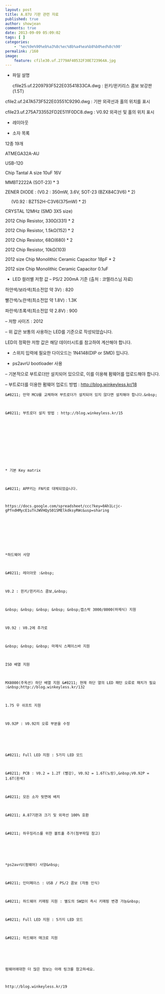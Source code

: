 ```yaml
---
layout: post
title: A.87U 기판 관련 자료
published: true
author: showjean
comments: true
date: 2013-09-09 05:09:02
tags: [ ]
categories:
    - '%ec%9e%90%eb%a3%8c%ec%8b%a4%ea%b8%b0%ed%8c%90'
permalink: /160
image:
    feature: cfile30.uf.2779AF40532F30E723964A.jpg
---
```

* 파일 설명




  cfile25.uf.2209793F522E03541833CA.dwg&nbsp;: 윈키/윈키리스 콤보 보강판 (1.5T)





 

cfile2.uf.247A573F522E03551C9290.dwg&nbsp;: 기판 외곽선과 홀의 위치를 표시   




   

cfile23.uf.275A733552FD2E511F0DC8.dwg&nbsp;: V0.92 외곽선 및 홀의 위치 표시

    



* 레이아웃




  










* 소자 목록

12종 19개

ATMEGA32A-AU

USB-120

Chip Tantal A size 10uF 16V

MMBT2222A (SOT-23) * 3

ZENER DIODE : (V0.2 : 350mW, 3.6V, SOT-23 (BZX84C3V6) * 2)


  &nbsp; &nbsp; &nbsp;(V0.92 :&nbsp;BZT52H-C3V6(375mW) * 2)


CRYSTAL 12MHz (SMD 3X5 size)

2012 Chip Resistor, 330Ω(331) * 2

2012 Chip Resistor, 1.5kΩ(152) * 2

2012 Chip Resistor, 68Ω(680) * 2

2012 Chip Resistor, 10kΩ(103)

2012 size Chip Monolithic Ceramic Capacitor 18pF * 2

2012 size Chip Monolithic Ceramic Capacitor 0.1uF





* LED 컬러별 저항 값 &#8211; PS/2 200mA 기준 (출처 : 코렐라스님 자료)

하얀색/보라색(최소전압 약 3V) : 820

빨간색/노란색(최소전압 약 1.8V) : 1.3K

파란색/초록색(최소전압 약 2.8V) : 900



&#8211; 저항 사이즈 : 2012



&#8211; 위 값은 보통의 사용하는 LED를 기준으로 작성되었습니다.

LED의 정확한 저항 값은 해당 데이터시트를 참고하여 계산해야 합니다.





* 스위치 입력에 필요한 다이오드는 1N4148(DIP or SMD) 입니다.





* ps2avrU bootloader 사용

&#8211; 기본적으로 부트로더만 설치되어 있으므로, 이를 이용해 펌웨어를 업로드해야 합니다.



&#8211; 부트로더를 이용한 펌웨어 업로드 방법 : http://blog.winkeyless.kr/18


   
  
  
    &#8211; 만약 MCU를 교체하여 부트로더가 설치되어 있지 않다면 설치해야 합니다.&nbsp;
  
  
  
    &#8211; 부트로더 설치 방법 : http://blog.winkeyless.kr/15
  
  
  
  
  
  
  
  
  
  
  
  
    * 기본 Key matrix
  
  
  
    &#8211; APP키는 FN키로 대체되었습니다.
  
  
  
    https://docs.google.com/spreadsheet/ccc?key=0Ah1Lcjc-gPfndHMycE1uTnJWVHQyS01SMElkdksyRWc&usp=sharing
  
  
  
  
  
  
  
  
  
    *하드웨어 사양
  
  
  
    &#8211; 레이아웃 :&nbsp;
  
  
  
    V0.2 : 윈키/윈키리스 콤보,&nbsp;
  
  
  
    &nbsp; &nbsp; &nbsp; &nbsp; &nbsp;캡스락 3000/8000(마제식) 지원
  
  
  
    V0.92 : V0.2에 추가로
  
  
  
    &nbsp; &nbsp; &nbsp; 마제식 스페이스바 지원
  
  
  
    ISO 배열 지원
  
  
  
    MX8000(주옥션) 하단 배열 지원 &#8211; 현재 하단 열의 LED 패턴 오류로 패치가 필요 :&nbsp;http://blog.winkeyless.kr/132
  
  
  
    1.75 우 쉬프트 지원
  
  
  
    V0.92P : V0.92의 오류 부분을 수정
  
  
  
  
  
  
    &#8211; Full LED 지원 : 5가지 LED 모드
  
  
  
    &#8211; PCB : V0.2 = 1.2T (빨강), V0.92 = 1.6T(노랑),&nbsp;V0.92P = 1.6T(흰색)
  
  
  
    &#8211; 모든 소자 뒷면에 배치
  
  
  
    &#8211; A.87기판과 크기 및 외곽선 100% 호환
  
  
  
    &#8211; 하우징리스를 위한 볼트홀 추가(첨부파일 참고)
  
  
  
  
  
  
    *ps2avrU(펌웨어) 사양&nbsp;
  
  
  
    &#8211; 인터페이스 : USB / PS/2 콤보 (자동 인식)
  
  
  
    &#8211; 하드웨어 키매핑 지원 : 별도의 SW없이 즉시 키매핑 변경 가능&nbsp;
  
  
  
    &#8211; Full LED 지원 : 5가지 LED 모드
  
  
  
    &#8211; 하드웨어 매크로 지원
  
  
  
  
  
  
    펌웨어에대한 더 많은 정보는 아래 링크를 참고하세요.
  
  
  
    http://blog.winkeyless.kr/19
  
  
  
  
  
  
    
  
  
  
  
  
  
  
  
  
  
